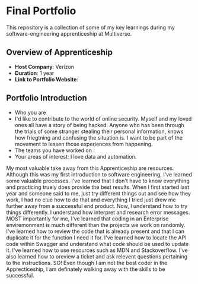 # Final Portfolio

This repository is a collection of some of my key learnings during my software-engineering apprenticeship at Multiverse.

## Overview of Apprenticeship
- **Host Company**: Verizon
- **Duration**: 1 year
- **Link to Portfolio Website**:

## Portfolio Introduction
- Who you are
- I'd like to contribute to the world of online security. Myself and my loved ones all have a story of being hacked. Anyone who has been through the trials of some stranger stealing their personal information, knows how friegtning and confusing the situation is. I want to be part of the movement to lessen those experiences from happening. 
- The teams you have worked on : 
- Your areas of interest: I love data and automation. 

My most valuable take away from this Apprenticeship are resources. Although this was my first introduction to software engineering, I've learned some valuable processes. I've learned that I don't have to know everything and practicing truely does provide the best results. When I first started last year and someone said to me, just try different things out and see how they work, I had no clue how to do that and everything I tried just drew me further away from a successful end product. Now, I understand how to try things differently. I understand how interpret and research error messages. MOST importantly for me, I've learned that coding in an Enterprise enviremonment is much different than the projects we work on randomly. I've learned how to review the code that is already present and that I can duplicate it for the function I need it for. I've learned how to locate the API code within Swagger and understand what code should be used to update it. I've learned how to use resources such as MDN and Stackoverflow. I've also learned how to oreview a ticket and ask relevent questions pertaining to the instructions. SO! Even though I am not the best coder in the Apprecticeship, I am definately walking away with the skills to be successful. 
